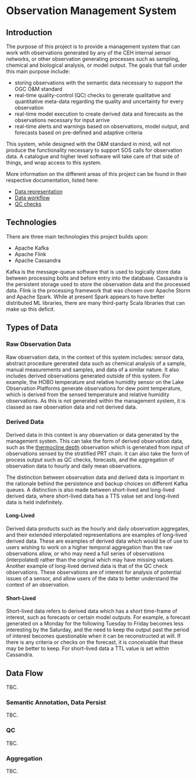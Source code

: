 # Observation Management System

## Introduction

The purpose of this project is to provide a management system that can work with observations generated by any of the CEH internal sensor networks, or other observation generating processes such as sampling, chemical and biological analysis, or model output.  The goals that fall under this main purpose include:

* storing observations with the semantic data necessary to support the OGC O&M standard
* real-time quality-control (QC) checks to generate qualitative and quantitative meta-data regarding the quality and uncertainty for every observation
* real-time model execution to create derived data and forecasts as the observations necessary for input arrive
* real-time alerts and warnings based on observations, model output, and forecasts based on pre-defined and adaptive criteria

This system, while designed with the O&M standard in mind, will not produce the functionality necessary to support SOS calls for observation data.  A catalogue and higher level software will take care of that side of things, and wrap access to this system.


More information on the different areas of this project can be found in their respective documentation, listed here:

* [Data representation](documentation/observation-sensor-representation/OGCStandardsBaseDesign.md)
* [Data workflow](documentation/workflow-dataproducts/DataWorkflowProducts.md)
* [QC checks](documents/qc-checks/QualityControlRoutines.md)

## Technologies

There are three main technologies this project builds upon:

* Apache Kafka
* Apache Flink
* Apache Cassandra

Kafka is the message-queue software that is used to logically store data between processing bolts and before entry into the database.  Cassandra is the persistent storage used to store the observation data and the processed data.  Flink is the processing framework that was chosen over Apache Storm and Apache Spark.  While at present Spark appears to have better distributed ML libraries, there are many third-party Scala libraries that can make up this deficit.

## Types of Data

### Raw Observation Data 

Raw observation data, in the context of this system includes: sensor data, abstract procedure generated data such as chemical analysis of a sample, manual measurements and samples, and data of a similar nature.  It also includes derived observations generated outside of this system.  For example, the HOBO temperature and relative humidity sensor on the Lake Observation Platforms generate observations for dew point temperature, which is derived from the sensed temperature and relative humidity observations.  As this is not generated within the management system, it is classed as raw observation data and not derived data.

### Derived Data

Derived data in this context is any observation or data generated by the management system.  This can take the form of derived observation data, such as the [thermocline depth](https://github.com/GLEON/rLakeAnalyzer/blob/master/R/thermo.depth.R) observation which is generated from input of observations sensed by the stratified PRT chain.  It can also take the form of process output such as QC checks, forecasts, and the aggregation of observation data to hourly and daily mean observations.

The distinction between observation data and derived data is important in the rationale behind the persistence and backup choices on different Kafka queues.  A distinction is also made between short-lived and long-lived derived data, where short-lived data has a TTS value set and long-lived data is held indefinitely.

#### Long-Lived

Derived data products such as the hourly and daily observation aggregates, and their extended interpolated representations are examples of long-lived derived data.  These are examples of derived data which would be of use to users wishing to work on a higher temporal aggregation than the raw observations allow, or who may need a full series of observations (interpolated) rather than the original which may have missing values.  Another example of long-lived derived data is that of the QC check observations.  These observations are of interest for analysis of potential issues of a sensor, and allow users of the data to better understand the context of an observation.

#### Short-Lived

Short-lived data refers to derived data which has a short time-frame of interest, such as forecasts or certain model outputs.  For example, a forecast generated on a Monday for the following Tuesday to Friday becomes less interesting by the Saturday, and the need to keep the output past the period of interest becomes questionable when it can be reconstructed at will.  If there is any criteria or checks on the forecast, it is conceivable that these may be better to keep.  For short-lived data a TTL value is set within Cassandra.

## Data Flow

TBC.

### Semantic Annotation, Data Persist

TBC.

### QC

TBC.

### Aggregation

TBC.